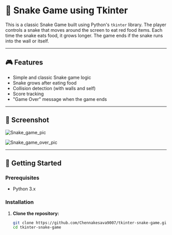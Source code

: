 # 🐍 Snake Game using Tkinter

This is a classic Snake Game built using Python's `tkinter` library. The player controls a snake that moves around the screen to eat red food items. Each time the snake eats food, it grows longer. The game ends if the snake runs into the wall or itself.

---

## 🎮 Features

- Simple and classic Snake game logic
- Snake grows after eating food
- Collision detection (with walls and self)
- Score tracking
- "Game Over" message when the game ends

---

## 📸 Screenshot
![Snake_game_pic](https://github.com/user-attachments/assets/7151eafe-edca-4ed2-ad44-15b8ca54634f)

![Snake_game_over_pic](https://github.com/user-attachments/assets/5b6eac33-dc71-404d-ad22-6285be5b2d25)



---

## 🚀 Getting Started

### Prerequisites

- Python 3.x

### Installation

1. **Clone the repository:**
   ```bash
   git clone https://github.com/Chennakesava9007/tkinter-snake-game.git
   cd tkinter-snake-game
